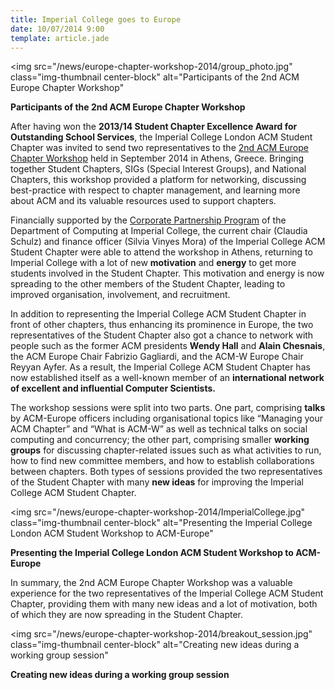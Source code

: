 ```yaml
---
title: Imperial College goes to Europe
date: 10/07/2014 9:00
template: article.jade
---
```

<img src="/news/europe-chapter-workshop-2014/group_photo.jpg"
     class="img-thumbnail center-block" alt="Participants of the 2nd ACM Europe Chapter Workshop"
>
<p class="text-center">
  <b>Participants of the 2nd ACM Europe Chapter Workshop</b>
</p>

After having won the **2013/14 Student Chapter Excellence Award for Outstanding
School Services**, the Imperial College London ACM Student Chapter was invited
to send two representatives to the [2nd ACM Europe Chapter
Workshop](http://cecl.acm.org/athens/) held in September 2014 in Athens,
Greece. Bringing together Student Chapters, SIGs (Special Interest Groups), and
National Chapters, this workshop provided a platform for networking, discussing
best-practice with respect to chapter management, and learning more about ACM
and its valuable resources used to support chapters.

<span class="more"></span>

Financially supported by the [Corporate Partnership
Program](http://www.doc.ic.ac.uk/cpp/) of the Department of Computing at
Imperial College, the current chair (Claudia Schulz) and finance officer
(Silvia Vinyes Mora) of the Imperial College ACM Student Chapter were able to
attend the workshop in Athens, returning to Imperial College with a lot of new
**motivation** and **energy** to get more students involved in the Student Chapter.
This motivation and energy is now spreading to the other members of the Student
Chapter, leading to improved organisation, involvement, and recruitment.

In addition to representing the Imperial College ACM Student Chapter in front
of other chapters, thus enhancing its prominence in Europe, the two
representatives of the Student Chapter also got a chance to network with people
such as the former ACM presidents **Wendy Hall** and **Alain Chesnais**, the ACM Europe
Chair Fabrizio Gagliardi, and the ACM-W Europe Chair Reyyan Ayfer. As a result,
the Imperial College ACM Student Chapter has now established itself as a
well-known member of an **international network of excellent and influential
Computer Scientists.**

The workshop sessions were split into two parts. One part, comprising **talks**
by ACM-Europe officers including organisational topics like “Managing your ACM
Chapter” and “What is ACM-W” as well as technical talks on social computing and
concurrency; the other part, comprising smaller **working groups** for
discussing chapter-related issues such as what activities to run, how to find
new committee members, and  how to establish collaborations between chapters.
Both types of sessions provided the two representatives of the Student Chapter
with many **new ideas** for improving the Imperial College ACM Student Chapter.

<img src="/news/europe-chapter-workshop-2014/ImperialCollege.jpg"
     class="img-thumbnail center-block" alt="Presenting the Imperial College London ACM
                                Student Workshop to ACM-Europe"
>
<p class="text-center">
  <b>Presenting the Imperial College London ACM Student Workshop to ACM-Europe</b>
</p>

In summary, the 2nd ACM Europe Chapter Workshop was a valuable experience for
the two representatives of the Imperial College ACM Student Chapter, providing
them with many new ideas and a lot of motivation, both of which they are now
spreading in the Student Chapter.

<img src="/news/europe-chapter-workshop-2014/breakout_session.jpg"
     class="img-thumbnail center-block" alt="Creating new ideas during a working group session"
>
<p class="text-center">
  <b>Creating new ideas during a working group session</b>
</p>
